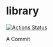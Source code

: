 # library

[![Actions Status](https://github.com/dutinmeow/library/workflows/verify/badge.svg)](https://github.com/dutinmeow/library/actions) 

A Commit
